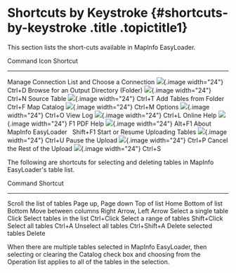 Shortcuts by Keystroke {#shortcuts-by-keystroke .title .topictitle1}
======================

This section lists the short-cuts available in MapInfo EasyLoader.

  Command                                                                            Icon                                                         Shortcut
  ---------------------------------------------------------------------------------- ------------------------------------------------------------ ----------
  <span class="ph uicontrol">Manage Connection List and Choose a Connection</span>   ![](images/icon_openDbms.png){.image width="24"}             Ctrl+D
  <span class="ph uicontrol">Browse for an Output Directory (Folder) </span>         ![](images/icon_ezloaderBrowse.png){.image width="24"}       Ctrl+N
  <span class="ph uicontrol">Source Table</span>                                     ![](images/icon_ezloaderAdd.png){.image width="24"}          Ctrl+T
  <span class="ph uicontrol">Add Tables from Folder</span>                                                                                        Ctrl+F
  <span class="ph uicontrol">Map Catalog</span>                                      ![](images/icon_ezloaderMapCatalog.png){.image width="24"}   Ctrl+M
  <span class="ph uicontrol">Options</span>                                          ![](images/icon_ezloaderOptions.png){.image width="24"}      Ctrl+O
  <span class="ph uicontrol">View Log</span>                                         ![](images/icon_viewJobLog.png){.image width="24"}           Ctrl+L
  <span class="ph uicontrol">Online Help</span>                                      ![](images/icon_help.png){.image width="24"}                 F1
  <span class="ph uicontrol">PDF Help</span>                                         ![](images/icon_help.png){.image width="24"}                 Alt+F1
  <span class="ph uicontrol">About MapInfo EasyLoader</span>                                                                                      Shift+F1
  <span class="ph uicontrol">Start or Resume Uploading Tables</span>                 ![](images/icon_resumeJob.png){.image width="24"}            Ctrl+U
  <span class="ph uicontrol">Pause the Upload</span>                                 ![](images/icon_ezloaderPause.png){.image width="24"}        Ctrl+P
  <span class="ph uicontrol">Cancel the Rest of the Upload</span>                    ![](images/icon_ezloaderStop.png){.image width="24"}         Ctrl+S

The following are shortcuts for selecting and deleting tables in MapInfo EasyLoader's table list.

  Command                                                       Shortcut
  ------------------------------------------------------------- -------------------------
  <span class="ph uicontrol">Scroll the list of tables</span>   Page up, Page down
  <span class="ph uicontrol">Top of list</span>                 Home
  <span class="ph uicontrol">Bottom of list</span>              Bottom
  <span class="ph uicontrol">Move between columns</span>        Right Arrow, Left Arrow
  <span class="ph uicontrol">Select a single table</span>       Click
  <span class="ph uicontrol">Select tables in the list</span>   Ctrl+Click
  <span class="ph uicontrol">Select a range of tables</span>    Shift+Click
  <span class="ph uicontrol">Select all tables</span>           Ctrl+A
  <span class="ph uicontrol">Unselect all tables</span>         Ctrl+Shift+A
  <span class="ph uicontrol">Delete selected tables</span>      Delete

When there are multiple tables selected in MapInfo EasyLoader, then selecting or clearing the <span class="ph uicontrol">Catalog</span> check box and choosing from the <span class="ph uicontrol">Operation</span> list applies to all of the tables in the selection.

